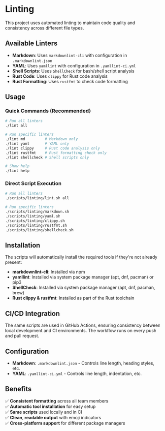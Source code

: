 # Linting

This project uses automated linting to maintain code quality and consistency across different file types.

## Available Linters

- **Markdown**: Uses `markdownlint-cli` with configuration in `.markdownlint.json`
- **YAML**: Uses `yamllint` with configuration in `.yamllint-ci.yml`
- **Shell Scripts**: Uses `ShellCheck` for bash/shell script analysis
- **Rust Code**: Uses `clippy` for Rust code analysis
- **Rust Formatting**: Uses `rustfmt` to check code formatting

## Usage

### Quick Commands (Recommended)

```bash
# Run all linters
./lint all

# Run specific linters
./lint md         # Markdown only
./lint yaml       # YAML only
./lint clippy     # Rust code analysis only
./lint rustfmt    # Rust formatting check only
./lint shellcheck # Shell scripts only

# Show help
./lint help
```

### Direct Script Execution

```bash
# Run all linters
./scripts/linting/lint.sh all

# Run specific linters
./scripts/linting/markdown.sh
./scripts/linting/yaml.sh
./scripts/linting/clippy.sh
./scripts/linting/rustfmt.sh
./scripts/linting/shellcheck.sh
```

## Installation

The scripts will automatically install the required tools if they're not already present:

- **markdownlint-cli**: Installed via npm
- **yamllint**: Installed via system package manager (apt, dnf, pacman) or pip3
- **ShellCheck**: Installed via system package manager (apt, dnf, pacman, brew)
- **Rust clippy & rustfmt**: Installed as part of the Rust toolchain

## CI/CD Integration

The same scripts are used in GitHub Actions, ensuring consistency between local development
and CI environments. The workflow runs on every push and pull request.

## Configuration

- **Markdown**: `.markdownlint.json` - Controls line length, heading styles, etc.
- **YAML**: `.yamllint-ci.yml` - Controls line length, indentation, etc.

## Benefits

✅ **Consistent formatting** across all team members  
✅ **Automatic tool installation** for easy setup  
✅ **Same scripts** used locally and in CI  
✅ **Clean, readable output** with emoji indicators  
✅ **Cross-platform support** for different package managers
